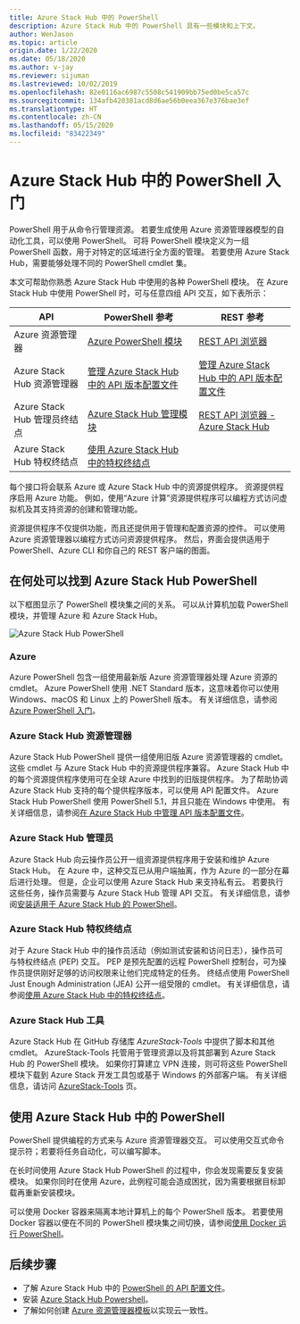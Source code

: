 ```yaml
---
title: Azure Stack Hub 中的 PowerShell
description: Azure Stack Hub 中的 PowerShell 具有一些模块和上下文。
author: WenJason
ms.topic: article
origin.date: 1/22/2020
ms.date: 05/18/2020
ms.author: v-jay
ms.reviewer: sijuman
ms.lastreviewed: 10/02/2019
ms.openlocfilehash: 82e0116ac6987c5508c541909bb75ed0be5ca57c
ms.sourcegitcommit: 134afb420381acd8d6ae56b0eea367e376bae3ef
ms.translationtype: HT
ms.contentlocale: zh-CN
ms.lasthandoff: 05/15/2020
ms.locfileid: "83422349"
---
```

# <a name="get-started-with-powershell-in-azure-stack-hub"></a>Azure Stack Hub 中的 PowerShell 入门

PowerShell 用于从命令行管理资源。 若要生成使用 Azure 资源管理器模型的自动化工具，可以使用 PowerShell。 可将 PowerShell 模块定义为一组 PowerShell 函数，用于对特定的区域进行全方面的管理。 若要使用 Azure Stack Hub，需要能够处理不同的 PowerShell cmdlet 集。

本文可帮助你熟悉 Azure Stack Hub 中使用的各种 PowerShell 模块。 在 Azure Stack Hub 中使用 PowerShell 时，可与任意四组 API 交互，如下表所示：

| API | PowerShell 参考 | REST 参考 |
| --- | --- | --- |
| Azure 资源管理器 | [Azure PowerShell 模块](https://github.com/Azure/azure-powershell/blob/master/documentation/azure-powershell-modules.md) | [REST API 浏览器](https://docs.microsoft.com/rest/api/) |
| Azure Stack Hub 资源管理器 | [管理 Azure Stack Hub 中的 API 版本配置文件](azure-stack-version-profiles.md) | [管理 Azure Stack Hub 中的 API 版本配置文件](azure-stack-version-profiles.md) |
| Azure Stack Hub 管理员终结点 | [Azure Stack Hub 管理模块](https://docs.microsoft.com/powershell/azure/azure-stack/overview) | [REST API 浏览器 - Azure Stack Hub](https://docs.microsoft.com/rest/api/?term=Azure%20Azure%20Stack%20Admin) |
| Azure Stack Hub 特权终结点 | [使用 Azure Stack Hub 中的特权终结点](../operator/azure-stack-privileged-endpoint.md) | |

每个接口将会联系 Azure 或 Azure Stack Hub 中的资源提供程序。 资源提供程序启用 Azure 功能。 例如，使用“Azure 计算”资源提供程序可以编程方式访问虚拟机及其支持资源的创建和管理功能。

资源提供程序不仅提供功能，而且还提供用于管理和配置资源的控件。 可以使用 Azure 资源管理器以编程方式访问资源提供程序。 然后，界面会提供适用于 PowerShell、Azure CLI 和你自己的 REST 客户端的图面。

## <a name="where-to-find-azure-stack-hub-powershell"></a>在何处可以找到 Azure Stack Hub PowerShell

以下框图显示了 PowerShell 模块集之间的关系。 可以从计算机加载 PowerShell 模块，并管理 Azure 和 Azure Stack Hub。

![Azure Stack Hub PowerShell](media/azure-stack-powershell-overview/Azure-Stack-PowerShell.png)

### <a name="azure"></a>Azure

Azure PowerShell 包含一组使用最新版 Azure 资源管理器处理 Azure 资源的 cmdlet。 Azure PowerShell 使用 .NET Standard 版本，这意味着你可以使用 Windows、macOS 和 Linux 上的 PowerShell 版本。 有关详细信息，请参阅 [Azure PowerShell 入门](https://docs.microsoft.com/powershell/azure/get-started-azureps)。

### <a name="azure-stack-hub-resource-manager"></a>Azure Stack Hub 资源管理器

Azure Stack Hub PowerShell 提供一组使用旧版 Azure 资源管理器的 cmdlet。 这些 cmdlet 与 Azure Stack Hub 中的资源提供程序兼容。 Azure Stack Hub 中的每个资源提供程序使用可在全球 Azure 中找到的旧版提供程序。 为了帮助协调 Azure Stack Hub 支持的每个提供程序版本，可以使用 API 配置文件。 Azure Stack Hub PowerShell 使用 PowerShell 5.1，并且只能在 Windows 中使用。 有关详细信息，请参阅[在 Azure Stack Hub 中管理 API 版本配置文件](azure-stack-version-profiles.md)。

### <a name="azure-stack-hub-administrator"></a>Azure Stack Hub 管理员

Azure Stack Hub 向云操作员公开一组资源提供程序用于安装和维护 Azure Stack Hub。 在 Azure 中，这种交互已从用户端抽离，作为 Azure 的一部分在幕后进行处理。 但是，企业可以使用 Azure Stack Hub 来支持私有云。 若要执行这些任务，操作员需要与 Azure Stack Hub 管理 API 交互。 有关详细信息，请参阅[安装适用于 Azure Stack Hub 的 PowerShell](../operator/azure-stack-powershell-install.md)。

### <a name="azure-stack-hub-privileged-endpoint"></a>Azure Stack Hub 特权终结点

对于 Azure Stack Hub 中的操作员活动（例如测试安装和访问日志），操作员可与特权终结点 (PEP) 交互。 PEP 是预先配置的远程 PowerShell 控制台，可为操作员提供刚好足够的访问权限来让他们完成特定的任务。 终结点使用 PowerShell Just Enough Administration (JEA) 公开一组受限的 cmdlet。 有关详细信息，请参阅[使用 Azure Stack Hub 中的特权终结点](../operator/azure-stack-privileged-endpoint.md)。

### <a name="azure-stack-hub-tools"></a>Azure Stack Hub 工具

Azure Stack Hub 在 GitHub 存储库 *AzureStack-Tools* 中提供了脚本和其他 cmdlet。 AzureStack-Tools 托管用于管理资源以及将其部署到 Azure Stack Hub 的 PowerShell 模块。 如果你打算建立 VPN 连接，则可将这些 PowerShell 模块下载到 Azure Stack 开发工具包或基于 Windows 的外部客户端。 有关详细信息，请访问 [AzureStack-Tools](https://github.com/Azure/AzureStack-Tools) 页。

## <a name="work-with-powershell-in-azure-stack-hub"></a>使用 Azure Stack Hub 中的 PowerShell

PowerShell 提供编程的方式来与 Azure 资源管理器交互。 可以使用交互式命令提示符；若要将任务自动化，可以编写脚本。

在长时间使用 Azure Stack Hub PowerShell 的过程中，你会发现需要反复安装模块。 如果你同时在使用 Azure，此例程可能会造成困扰，因为需要根据目标卸载再重新安装模块。 

可以使用 Docker 容器来隔离本地计算机上的每个 PowerShell 版本。 若要使用 Docker 容器以便在不同的 PowerShell 模块集之间切换，请参阅[使用 Docker 运行 PowerShell](azure-stack-powershell-user-docker.md)。


## <a name="next-steps"></a>后续步骤

- 了解 Azure Stack Hub 中的 [PowerShell 的 API 配置文件](azure-stack-version-profiles.md)。
- 安装 [Azure Stack Hub Powershell](../operator/azure-stack-powershell-install.md)。
- 了解如何创建 [Azure 资源管理器模板](azure-stack-develop-templates.md)以实现云一致性。